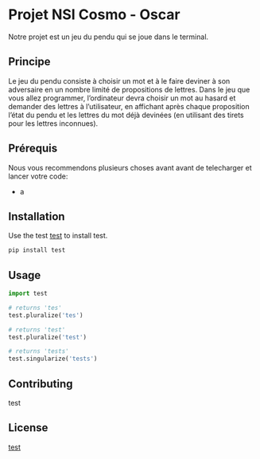 # Projet NSI Cosmo - Oscar

Notre projet est un jeu du pendu qui se joue dans le terminal.

## Principe

Le jeu du pendu consiste à choisir un mot et à le faire deviner à son adversaire en un nombre limité de propositions de lettres. Dans le jeu que vous allez programmer, l’ordinateur devra choisir un mot au hasard et demander des lettres à l’utilisateur, en affichant après chaque proposition l’état du pendu et les lettres du mot déjà devinées (en utilisant des tirets pour les lettres inconnues).

## Prérequis

Nous vous recommendons plusieurs choses avant avant de telecharger et lancer votre code:
- a

## Installation

Use the test [test](https://google.com) to install test.

```bash
pip install test
```

## Usage

```python
import test

# returns 'tes'
test.pluralize('tes')

# returns 'test'
test.pluralize('test')

# returns 'tests'
test.singularize('tests')
```

## Contributing

test

## License

[test](https://google.com)